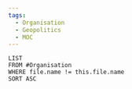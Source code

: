 ```yaml
---
tags:
  - Organisation
  - Geopolitics
  - MOC
---
```

```dataview
LIST
FROM #Organisation
WHERE file.name != this.file.name 
SORT ASC
```
